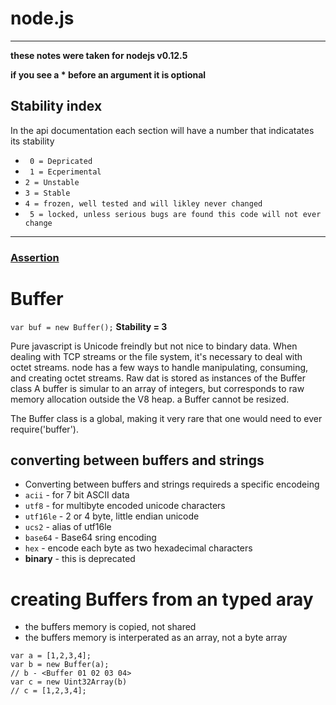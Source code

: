 node.js
=======
-----

**these notes were taken for nodejs v0.12.5**

**if you see a * before an argument it is optional**
## Stability index
In the api documentation each section will have a number that indicatates its stability
* ``` 0 = Depricated```
* ``` 1 = Ecperimental```
* ``` 2 = Unstable ```
* ``` 3 = Stable ```
* ``` 4 = frozen, well tested and will likley never changed ```
* ``` 5 = locked, unless serious bugs are found this code will not ever change```  

-----
### [Assertion](https://github.com/slugbyte/notes/blob/master/nodedocs/sections/assert/assert.md)

# Buffer

```var buf = new Buffer();```
**Stability = 3**

Pure javascript is Unicode freindly but not nice to bindary data. When dealing with TCP streams or the file system, it's necessary to deal with octet streams. node has a few ways to handle manipulating, consuming, and creating octet streams. 
Raw dat is stored as instances of the Buffer class A buffer is simular to an array of integers, but corresponds to raw memory allocation outside the V8 heap. a Buffer cannot be resized.

The Buffer class is a global, making it very rare that one would need to ever require('buffer').

## converting between buffers and strings
 * Converting between buffers and strings requireds a specific encodeing 
  * ```acii``` - for 7 bit ASCII data
  * ```utf8``` - for multibyte encoded unicode characters
  * ```utf16le``` - 2 or 4 byte, little endian unicode
  * ```ucs2``` - alias of utf16le
  * ```base64``` - Base64 sring encoding
  * ```hex``` - encode each byte as two hexadecimal characters
  * **binary** - this is deprecated
# creating Buffers from an typed aray
 * the buffers memory is copied, not shared
 * the buffers memory is interperated as an array, not a byte array  
 ``` 
var a = [1,2,3,4];  
var b = new Buffer(a);  
// b - <Buffer 01 02 03 04>  
var c = new Uint32Array(b)  
// c = [1,2,3,4];  
```
  
  

